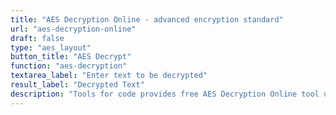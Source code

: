 ```yaml
---
title: "AES Decryption Online - advanced encryption standard"
url: "aes-decryption-online"
draft: false
type: "aes_layout"
button_title: "AES Decrypt"
function: "aes-decryption"
textarea_label: "Enter text to be decrypted"
result_label: "Decrypted Text"
description: "Tools for code provides free AES Decryption Online tool using crypto-js wich implements advanced encryption standard in javascript"
---
```


